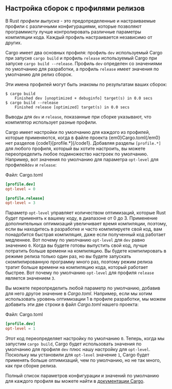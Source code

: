 ## Настройка сборок с профилями релизов

В Rust *профили выпуска* - это предопределенные и настраиваемые профили с различными конфигурациями, которые позволяют программисту лучше контролировать различные параметры компиляции кода. Каждый профиль настраивается независимо от других.

Cargo имеет два основных профиля: профиль `dev` используемый Cargo при запуске `cargo build` и профиль `release` используемый Cargo при запуске `cargo build --release`. Профиль `dev` определен со значениями по умолчанию для разработки, а профиль `release` имеет значения по умолчанию для релиз сборок.

Эти имена профилей могут быть знакомы по результатам ваших сборок:

```text
$ cargo build
    Finished dev [unoptimized + debuginfo] target(s) in 0.0 secs
$ cargo build --release
    Finished release [optimized] target(s) in 0.0 secs
```

Выводы для `dev` и `release`, показанные при сборке указывают, что компилятор использует разные профили.

Cargo имеет настройки по умолчанию для каждого из профилей, которые применяются, когда в файле проекта {em0}Cargo.toml{/em0} нет разделов {code1}[profile.*]{/code1}. Добавляя разделы `[profile.*]` для любого профиля, который вы хотите настроить, вы можете переопределить любое подмножество настроек по умолчанию. Например, вот значения по умолчанию для параметра `opt-level` для профилей`dev` и `release`:

<span class="filename">Файл: Cargo.toml</span>

```toml
[profile.dev]
opt-level = 0

[profile.release]
opt-level = 3
```

Параметр `opt-level` управляет количеством оптимизаций, которые Rust будет применять к вашему коду, в диапазоне от 0 до 3. Применение дополнительных оптимизаций увеличивает время компиляции, поэтому, если вы находитесь в разработке и часто компилируете свой код, вам понадобится быстрая компиляция, даже если полученный код работает медленнее. Вот почему по умолчанию `opt-level` для `dev` равно значению `0`. Когда вы будете готовы выпустить свой код, лучше потратить больше времени на компиляцию. Вы будете компилировать в режиме релиза только один раз, но вы будете запускать скомпилированную программу много раз, поэтому режим релиза тратит больше времени на компиляцию кода, который работает быстрее. Вот почему по умолчанию `opt-level` для профиля `release` является значением `3`.

Вы можете переопределить любой параметр по умолчанию, добавив для него другое значение в *Cargo.toml*. Например, если мы хотим использовать уровень оптимизации 1 в профиле разработки, мы можем добавить эти две строки в файл *Cargo.toml* нашего проекта:

<span class="filename">Файл: Cargo.toml</span>

```toml
[profile.dev]
opt-level = 1
```

Этот код переопределяет настройку по умолчанию `0`. Теперь, когда мы запустим `cargo build`, Cargo будет использовать значения по умолчанию для профиля `dev` плюс нашу настройку для `opt-level`. Поскольку мы установили для `opt-level` значение `1`, Cargo будет применять больше оптимизаций, чем по умолчанию, но не так много, как при сборке релиза.

Полный список параметров конфигурации и значений по умолчанию для каждого профиля вы можете найти в [документации Cargo](https://doc.rust-lang.org/cargo/reference/manifest.html#the-profile-sections).
